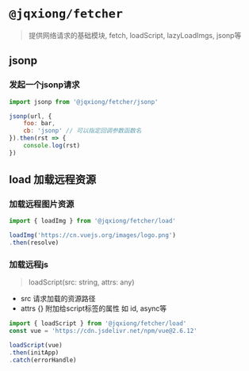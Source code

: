 # `@jqxiong/fetcher`

> 提供网络请求的基础模块, fetch, loadScript, lazyLoadImgs, jsonp等

## jsonp
### 发起一个jsonp请求

```js
import jsonp from '@jqxiong/fetcher/jsonp'

jsonp(url, {
    foo: bar,
    cb: 'jsonp' // 可以指定回调参数函数名
}).then(rst => {
    console.log(rst)
})

```

## load 加载远程资源
### 加载远程图片资源
```js
import { loadImg } from '@jqxiong/fetcher/load'

loadImg('https://cn.vuejs.org/images/logo.png')
.then(resolve)
```

### 加载远程js
> loadScript(src: string, attrs: any)
* src 请求加载的资源路径
* attrs {} 附加给script标签的属性 如 id, async等
```js
import { loadScript } from '@jqxiong/fetcher/load'
const vue = 'https://cdn.jsdelivr.net/npm/vue@2.6.12'

loadScript(vue)
.then(initApp)
.catch(errorHandle)
```
